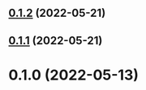 ## [0.1.2](https://github.com/openweblabs/ts-starter/compare/v0.1.1...v0.1.2) (2022-05-21)



## [0.1.1](https://github.com/openweblabs/ts-starter/compare/v0.1.0...v0.1.1) (2022-05-21)



# 0.1.0 (2022-05-13)



